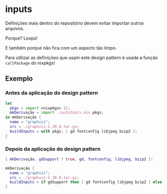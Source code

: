 # inputs

Definições mais dentro do repositório devem evitar importar outros arquivos.

Porque? Loops!

E também porque não fica com um aspecto tão limpo.

Para utilizar as definições que usam este design pattern é usada a função `callPackage` do nixpkgs!

## Exemplo

### Antes da aplicação do design pattern
```nix
let
  pkgs = import <nixpkgs> {};
  mkDerivação = import ./autotools.nix pkgs;
in mkDerivação {
  name = "graphviz";
  src = ./graphviz-2.38.0.tar.gz;
  buildInputs = with pkgs; [ gd fontconfig libjpeg bzip2 ];
}
```
### Depois da aplicação do design pattern
```nix
{ mkDerivação, gdSupport ? true, gd, fontconfig, libjpeg, bzip2 }:

mkDerivação {
  name = "graphviz";
  src = ./graphviz-2.38.0.tar.gz;
  buildInputs = if gdSupport then [ gd fontconfig libjpeg bzip2 ] else [];
}
```
